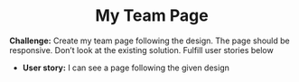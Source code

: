 <h1 align="center">My Team Page</h1>

**Challenge:** Create my team page following the design. The page should be responsive. Don’t look at the existing solution. Fulfill user stories below

- **User story:** I can see a page following the given design
